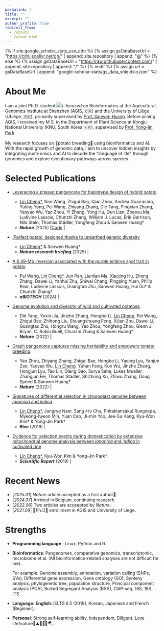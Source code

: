 ```yaml
---
permalink: /
title: ""
excerpt: ""
author_profile: true
redirect_from: 
  - /about/
  - /about.html
---
```


{% if site.google_scholar_stats_use_cdn %}
{% assign gsDataBaseUrl = "https://cdn.jsdelivr.net/gh/" | append: site.repository | append: "@" %}
{% else %}
{% assign gsDataBaseUrl = "https://raw.githubusercontent.com/" | append: site.repository | append: "/" %}
{% endif %}
{% assign url = gsDataBaseUrl | append: "google-scholar-stats/gs_data_shieldsio.json" %}

<span class='anchor' id='about-me'></span>

# About Me
  I am a joint Ph.D. student <a href='https://scholar.google.com/citations?user=0YEGx_4AAAAJ'><img src="https://img.shields.io/endpoint?url={{ url | url_encode }}&logo=Google%20Scholar&labelColor=f6f6f6&color=9cf&style=flat&label=citations"></a>). 
  focused on Bioinformatics at the Agricultural Genomics Institute at Shenzhen (AGIS, 🇨🇳) and the University of Liège (ULiège, 🇧🇪), primarily supervised by [Prof. Sanwen Huang](https://scholar.google.com.hk/citations?user=Xezg1IUAAAAJ&hl=en). Before joining AGIS, I received my M.S. in the Department of Plant Science at Kongju National University (KNU, South Korea 🇰🇷), supervised by [Prof. Yong-jin Park](https://scholar.google.com/citations?user=_lZNEvsAAAAJ&hl=en). 
  <br>
  <br>
  My research focuses on 🥔potato breeding🥔 using bioinformatics and AI. With the rapid growth of genomic data, I aim to uncover hidden insights by integrating multi-omics and AI to decode the "language of life" through genomics and explore evolutionary pathways across species.


# Selected Publications
- [Leveraging a phased pangenome for haplotype design of hybrid potato](https://www.nature.com/articles/s41586-024-08476-9)
  - <u>Lin Cheng*</u>, Nan Wang, Zhigui Bao, Qian Zhou, Andrea Guarracino, Yuting Yang, Pei Wang, Zhiyang Zhang, Dié Tang, Pingxian Zhang, Yaoyao Wu, Yao Zhou, Yi Zheng, Yong Hu, Qun Lian, Zhaoxu Ma, Ludivine Lassois, Chunzhi Zhang, William J. Lucas, Erik Garrison, Nils Stein, Thomas Städler, Yongfeng Zhou & Sanwen Huang†
  - ___Nature___ (2025) \|[Code](https://github.com/Chenglin20170390/Haplotype-diversity) \|<strong><span class='show_paper_citations' data='0YEGx_4AAAAJ:0EnyYjriUFMC'></span></strong>

- [‘Perfect potato’ designed thanks to unearthed genetic diversity](https://www.nature.com/articles/d41586-025-00187-z)
  - <u>Lin Cheng*</u> & Sanwen Huang†
  - ___Nature research briefing___ (2025) \|<strong><span class='show_paper_citations' data='0YEGx_4AAAAJ:0EnyYjriUFMC'></span></strong>

- [A 6.49-Mb inversion associated with the purple embryo spot trait in potato](https://link.springer.com/article/10.1007/s42994-025-00197-5)
  - Pei Wang, <u>Lin Cheng*</u>, Jun Pan, Lianlian Ma, Xiaojing Hu, Zhong Zhang, Dawei Li, Yanhui Zhu, Shiwei Chang, Pingping Yuan, Philip Kear, Ludivine Lassois, Guangtao Zhu, Sanwen Huang, Hui Du† & Chunzhi Zhang†
  - ___aBIOTECH___ (2024) \|<strong><span class='show_paper_citations' data='0YEGx_4AAAAJ:5nxA0vEk-isC'></span></strong>

- [Genome evolution and diversity of wild and cultivated potatoes](https://www.nature.com/articles/s41586-022-04822-x)
  - Dié Tang, Yuxin Jia, Jinzhe Zhang, Hongbo Li, <u>Lin Cheng</u>, Pei Wang, Zhigui Bao, Zhihong Liu, Shuangshuang Feng, Xijian Zhu, Dawei Li, Guangtao Zhu, Hongru Wang, Yao Zhou, Yongfeng Zhou, Glenn J. Bryan, C. Robin Buell, Chunzhi Zhang & Sanwen Huang†
  - ___Nature___ (2022) \|<strong><span class='show_paper_citations' data='0YEGx_4AAAAJ:WF5omc3nYNoC'></span></strong>
    
- [Graph pangenome captures missing heritability and empowers tomato breeding](https://www.nature.com/articles/s41586-022-04808-9)
  - Yao Zhou, Zhiyang Zhang, Zhigui Bao, Hongbo Li, Yaqing Lyu, Yanjun Zan, Yaoyao Wu, <u>Lin Cheng</u>, Yuhan Fang, Kun Wu, Jinzhe Zhang, Hongjun Lyu, Tao Lin, Qiang Gao, Surya Saha, Lukas Mueller, Zhangjun Fei, Thomas Städler, Shizhong Xu, Zhiwu Zhang, Doug Speed & Sanwen Huang†
  - ___Nature___ (2022) \|<strong><span class='show_paper_citations' data='0YEGx_4AAAAJ:ufrVoPGSRksC'></span></strong>

- [Signatures of differential selection in chloroplast genome between _japonica_ and _indica_](https://link.springer.com/article/10.1186/s12284-019-0322-x)
  - <u>Lin Cheng*</u>, Jungrye Nam, Sang-Ho Chu, Phitaktansakul Rungnapa, Myeong-hyeon Min, Yuan Cao, Ji-min Yoo, Jee-Su Kang, Kyu-Won Kim† & Yong-Jin Park†
  - ___Rice___ (2019) \|<strong><span class='show_paper_citations' data='0YEGx_4AAAAJ:2osOgNQ5qMEC'></span></strong>

- [Evidence for selection events during domestication by extensive mitochondrial genome analysis between _japonica_ and _indica_ in cultivated rice](https://www.nature.com/articles/s41598-019-47318-x)
  - <u>Lin Cheng*</u>, Kyu-Won Kim & Yong-Jin Park†
  - ___Scientific Report___ (2019) \|<strong><span class='show_paper_citations' data='0YEGx_4AAAAJ:9yKSN-GCB0IC'></span></strong>

  
# Recent News
- [*2025.01*] _Nature_ article accepted as a first author🎉. 
- [*2024.07*] Arrivied in Belgium, continuing research.
- [*2022.06*] Two articles are acceepted by _Nature_.
- [*2021.09*] 🎉Ph.D🎉 enrollment in AGIS and University of Liege.


# Strengths
- __Programming language__ :	Linux, Python and R.
- __Bioinformatics__:	Pangenomes, comparative genomics, transcriptomic, microbiome et al. (All bioinformatics-related analyses are not difficult for me).

  For example: Genome assembly, annotation, variation calling (SNPs, SVs), Differential gene expression, Gene ontology (GO),   Synteny analysis, phylogenetic tree, population structure, Principal component analysis (PCA), Bulked Segregant Analysis     (BSA), ChIP-seq, 16S, 18S, ITS.

- __Language:	English__: IELTS 6.5 (2019), Korean, Japanese and French (Beginner).
- __Personal__:	Strong self-learning ability, Independent, Diligent, Love life/nature🎾⛰🌊🏂🏻🪂...


